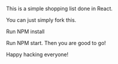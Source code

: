 This is a simple shopping list done in React.

You can just simply fork this.

Run NPM install

Run NPM start. Then you are good to go!

Happy hacking everyone! 
